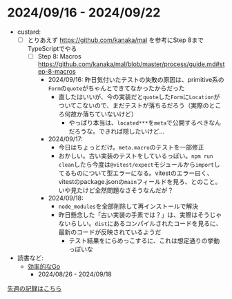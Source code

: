 # 2024/09/16 - 2024/09/22

- custard:
    - [ ] とりあえず <https://github.com/kanaka/mal> を参考にStep 8までTypeScriptでやる
        - [ ] Step 8: Macros <https://github.com/kanaka/mal/blob/master/process/guide.md#step-8-macros>
            - 2024/09/16: 昨日気付いたテストの失敗の原因は、primitive系の`Form`の`quote`がちゃんとできてなかったからだった
                - 直したはいいが、今の実装だと`quote`した`Form`に`Location`がついてこないので、まだテストが落ちるだろう（実際のところ何故か落ちていないけど）
                    - やっぱり本当は、`located***`を`meta`で公開するべきなんだろうな。できれば隠したいけど...
            - 2024/09/17:
                - 今日はちょっとだけ。`meta.macro`のテストを一部修正
                - おかしい。古い実装のテストをしているっぽい。`npm run clean`したら今度は`@vitest/expect`モジュールから`import`してるものについて型エラーになる。vitestのエラー曰く、vitestのpackage.jsonの`main`フィールドを見ろ、とのこと。いや見たけど全然問題なさそうなんだが？
            - 2024/09/18:
                - `node_modules`を全部削除して再インストールで解決
                - 昨日懸念した「古い実装の手素では？」は、実際はそうじゃないらしい。`dist`にあるコンパイルされたコードを見るに、最新のコードが反映されているようだ
                    - テスト結果をにらめっこするに、これは想定通りの挙動っぽいな
- 読書など:
    - [効率的なGo](https://www.oreilly.co.jp//books/9784814400539/)
        - 2024/08/26 - 2024/09/18

[先週の記録はこちら](https://github.com/igrep/daily-commits/blob/487a45041faac76ad8b89234215b20456f7a50ce/yesterday.md)
